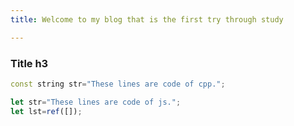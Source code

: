 ```yaml
---
title: Welcome to my blog that is the first try through study

---
```


### Title h3           
``` cpp
const string str="These lines are code of cpp.";
```
``` javascript   
let str="These lines are code of js.";
let lst=ref([]);
```
